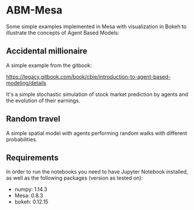 # ABM-Mesa
Some simple examples implemented in Mesa with visualization in Bokeh to illustrate the concepts of Agent Based Models:

## Accidental millionaire
A simple example from the gitbook:

https://legacy.gitbook.com/book/cbie/introduction-to-agent-based-modeling/details

It's a simple stochastic simulation of stock market prediction by agents and the evolution of their earnings.

## Random travel
A simple spatial model with agents performing random walks with different probabilities.

## Requirements

In order to run the notebooks you need to have Jupyter Notebook installed, as well as the following packages (version as tested on):

* numpy: 1.14.3
* Mesa: 0.8.3
* bokeh: 0.12.15
 
 


